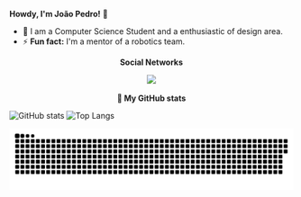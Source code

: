 **Howdy, I'm João Pedro!** 👋 

- 🔭 I am a Computer Science Student and a enthusiastic of design area.
- ⚡ **Fun fact:** I'm a mentor of a robotics team.


<p align="center"><b>Social Networks</b></p>
  
<p align="center"><a href="https://www.instagram.com/fpereira.joaopedro" alt="Instagram" target="_blank">
  <img src="https://img.shields.io/badge/-Instagram-DF0174?style=for-the-badge&labelColor=DF0174&logo=instagram&logoColor=white&link=https://www.instagram.com/fpereira.joaopedro"></a></p>
  
 
 <p align="center"><b>🌟 My GitHub stats</b></p>
 
![GitHub stats](https://github-readme-stats.vercel.app/api?username=JPedroo&show_icons=true&theme=tokyonight)
![Top Langs](https://github-readme-stats.vercel.app/api/top-langs/?username=JPedroo&theme=tokyonight)


![Snake animation](https://github.com/JPedroo/JPedroo/blob/output/github-contribution-grid-snake.svg)

  
